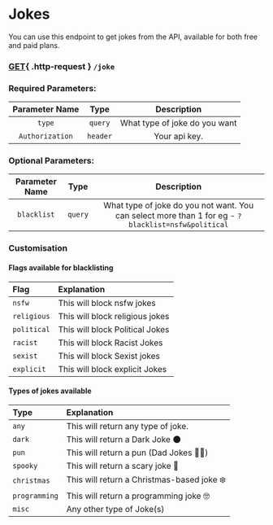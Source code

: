 # Jokes
You can use this endpoint to get jokes from the API, available for both free and paid plans.


### [GET](#){ .http-request } `/joke`

### Required Parameters:

| Parameter Name  |  Type | Description
|:-------------:|:--------------:|:--------------:|
| `type` |  `query` | What type of joke do you want | 
| `Authorization` | `header` | Your api key.|

### Optional Parameters:

| Parameter Name  |  Type | Description
|:-------------:|:--------------:|:--------------:|
| `blacklist` |  `query` | What type of joke do you not want. You can select more than 1 for eg - `?blacklist=nsfw&political` | 

### Customisation 

#### Flags available for blacklisting

| Flag | Explanation |
| :--- | :--- |
| `nsfw` | This will block nsfw jokes  |
| `religious` | This will block religious jokes |
| `political` | This will block Political Jokes  |
| `racist` | This will block Racist Jokes |
| `sexist` | This will block Sexist jokes |
| `explicit` | This will block explicit Jokes |


#### Types of jokes available

| Type | Explanation |
| :--- | :--- |
| `any` | This will return any type of joke.  |
| `dark` | This will return a Dark Joke 🌑 |
| `pun` | This will return a pun \(Dad Jokes 👨‍👧\) |
| `spooky` | This will return a scary joke 👻 |
| `christmas` | This will return a Christmas-based joke ❄️ |
| `programming` | This will return a programming joke 🤓 |
| `misc` | Any other type of Joke\(s\) |

